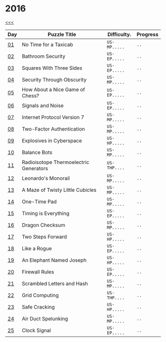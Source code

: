 # 2016

[<<<](../README.md)

| Day                   | Puzzle Title                                  | Difficulty.  | Progress |
|-----------------------|-----------------------------------------------|--------------|----------|
| [01](./d01/README.md) | No Time for a Taxicab                         | `US-MP.....` | `..`     |
| [02](./d02/README.md) | Bathroom Security                             | `US-EP.....` | `..`     |
| [03](./d03/README.md) | Squares With Three Sides                      | `US-EP.....` | `..`     |
| [04](./d04/README.md) | Security Through Obscurity                    | `US-MP.....` | `..`     |
| [05](./d05/README.md) | How About a Nice Game of Chess?               | `US-EP.....` | `..`     |
| [06](./d06/README.md) | Signals and Noise                             | `US-EP.....` | `..`     |
| [07](./d07/README.md) | Internet Protocol Version 7                   | `US-MP.....` | `..`     |
| [08](./d08/README.md) | Two-Factor Authentication                     | `US-MP.....` | `..`     |
| [09](./d09/README.md) | Explosives in Cyberspace                      | `US-HP.....` | `..`     |
| [10](./d10/README.md) | Balance Bots                                  | `US-MP.....` | `..`     |
| [11](./d11/README.md) | Radioisotope Thermoelectric Generators        | `US-THP....` | `..`     |
| [12](./d12/README.md) | Leonardo's Monorail                           | `US-MP.....` | `..`     |
| [13](./d13/README.md) | A Maze of Twisty Little Cubicles              | `US-MP.....` | `..`     |
| [14](./d14/README.md) | One-Time Pad                                  | `US-MP.....` | `..`     |
| [15](./d15/README.md) | Timing is Everything                          | `US-EP.....` | `..`     |
| [16](./d16/README.md) | Dragon Checksum                               | `US-MP.....` | `..`     |
| [17](./d17/README.md) | Two Steps Forward                             | `US-HP.....` | `..`     |
| [18](./d18/README.md) | Like a Rogue                                  | `US-EP.....` | `..`     |
| [19](./d19/README.md) | An Elephant Named Joseph                      | `US-HP.....` | `..`     |
| [20](./d20/README.md) | Firewall Rules                                | `US-EP.....` | `..`     |
| [21](./d21/README.md) | Scrambled Letters and Hash                    | `US-MP.....` | `..`     |
| [22](./d22/README.md) | Grid Computing                                | `US-THP....` | `..`     |
| [23](./d23/README.md) | Safe Cracking                                 | `US-HP.....` | `..`     |
| [24](./d24/README.md) | Air Duct Spelunking                           | `US-MP.....` | `..`     |
| [25](./d25/README.md) | Clock Signal                                  | `US-EP.....` | `..`     |

